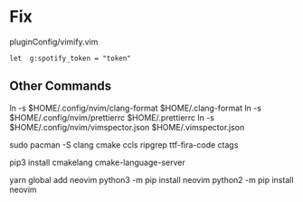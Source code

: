 # Fix

pluginConfig/vimify.vim

```vim
let  g:spotify_token = "token"
```

## Other Commands

ln -s $HOME/.config/nvim/clang-format $HOME/.clang-format
ln -s $HOME/.config/nvim/prettierrc $HOME/.prettierrc
ln -s $HOME/.config/nvim/vimspector.json $HOME/.vimspector.json

sudo pacman -S clang cmake ccls ripgrep ttf-fira-code ctags

pip3 install cmakelang cmake-language-server

yarn global add neovim
python3 -m pip install neovim
python2 -m pip install neovim

```

```
